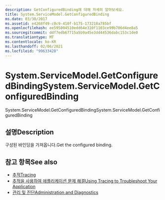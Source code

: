 ```yaml
---
description: GetConfiguredBinding에 대해 자세히 알아보세요.
title: System.ServiceModel.GetConfiguredBinding
ms.date: 03/30/2017
ms.assetid: e4268f49-c0c9-410f-b175-173218a785bf
ms.openlocfilehash: ee595004510edd64e310f1103ce99b706d4ee8a5
ms.sourcegitcommit: ddf7edb67715a5b9a45e3dd44536dabc153c1de0
ms.translationtype: MT
ms.contentlocale: ko-KR
ms.lasthandoff: 02/06/2021
ms.locfileid: "99633428"
---
```

# <a name="systemservicemodelgetconfiguredbinding"></a><span data-ttu-id="fe4d6-103">System.ServiceModel.GetConfiguredBinding</span><span class="sxs-lookup"><span data-stu-id="fe4d6-103">System.ServiceModel.GetConfiguredBinding</span></span>

<span data-ttu-id="fe4d6-104">System.ServiceModel.GetConfiguredBinding</span><span class="sxs-lookup"><span data-stu-id="fe4d6-104">System.ServiceModel.GetConfiguredBinding</span></span>  
  
## <a name="description"></a><span data-ttu-id="fe4d6-105">설명</span><span class="sxs-lookup"><span data-stu-id="fe4d6-105">Description</span></span>  

 <span data-ttu-id="fe4d6-106">구성된 바인딩을 가져옵니다.</span><span class="sxs-lookup"><span data-stu-id="fe4d6-106">Get the configured binding.</span></span>  
  
## <a name="see-also"></a><span data-ttu-id="fe4d6-107">참고 항목</span><span class="sxs-lookup"><span data-stu-id="fe4d6-107">See also</span></span>

- [<span data-ttu-id="fe4d6-108">추적</span><span class="sxs-lookup"><span data-stu-id="fe4d6-108">Tracing</span></span>](index.md)
- [<span data-ttu-id="fe4d6-109">추적을 사용하여 애플리케이션 문제 해결</span><span class="sxs-lookup"><span data-stu-id="fe4d6-109">Using Tracing to Troubleshoot Your Application</span></span>](using-tracing-to-troubleshoot-your-application.md)
- [<span data-ttu-id="fe4d6-110">관리 및 진단</span><span class="sxs-lookup"><span data-stu-id="fe4d6-110">Administration and Diagnostics</span></span>](../index.md)

